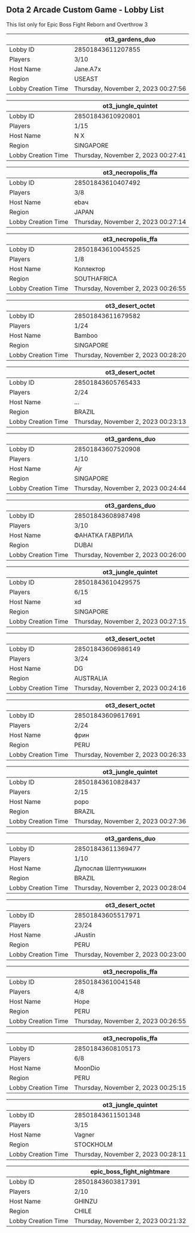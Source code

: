 ## Dota 2 Arcade Custom Game - Lobby List

This list only for Epic Boss Fight Reborn and Overthrow 3

|  | ot3_gardens_duo |
| ------ | ------ |
| Lobby ID | 28501843611207855 |
| Players | 3/10 |
| Host Name | Jane.A7x |
| Region | USEAST |
| Lobby Creation Time | Thursday, November 2, 2023 00:27:56 |


|  | ot3_jungle_quintet |
| ------ | ------ |
| Lobby ID | 28501843610920801 |
| Players | 1/15 |
| Host Name | N X |
| Region | SINGAPORE |
| Lobby Creation Time | Thursday, November 2, 2023 00:27:41 |


|  | ot3_necropolis_ffa |
| ------ | ------ |
| Lobby ID | 28501843610407492 |
| Players | 3/8 |
| Host Name | ebaч |
| Region | JAPAN |
| Lobby Creation Time | Thursday, November 2, 2023 00:27:14 |


|  | ot3_necropolis_ffa |
| ------ | ------ |
| Lobby ID | 28501843610045525 |
| Players | 1/8 |
| Host Name | Коллектор |
| Region | SOUTHAFRICA |
| Lobby Creation Time | Thursday, November 2, 2023 00:26:55 |


|  | ot3_desert_octet |
| ------ | ------ |
| Lobby ID | 28501843611679582 |
| Players | 1/24 |
| Host Name | Bamboo |
| Region | SINGAPORE |
| Lobby Creation Time | Thursday, November 2, 2023 00:28:20 |


|  | ot3_desert_octet |
| ------ | ------ |
| Lobby ID | 28501843605765433 |
| Players | 2/24 |
| Host Name | ... |
| Region | BRAZIL |
| Lobby Creation Time | Thursday, November 2, 2023 00:23:13 |


|  | ot3_gardens_duo |
| ------ | ------ |
| Lobby ID | 28501843607520908 |
| Players | 1/10 |
| Host Name | Ajr |
| Region | SINGAPORE |
| Lobby Creation Time | Thursday, November 2, 2023 00:24:44 |


|  | ot3_gardens_duo |
| ------ | ------ |
| Lobby ID | 28501843608987498 |
| Players | 3/10 |
| Host Name | ФАНАТКА ГАВРИЛА |
| Region | DUBAI |
| Lobby Creation Time | Thursday, November 2, 2023 00:26:00 |


|  | ot3_jungle_quintet |
| ------ | ------ |
| Lobby ID | 28501843610429575 |
| Players | 6/15 |
| Host Name | xd |
| Region | SINGAPORE |
| Lobby Creation Time | Thursday, November 2, 2023 00:27:15 |


|  | ot3_desert_octet |
| ------ | ------ |
| Lobby ID | 28501843606986149 |
| Players | 3/24 |
| Host Name | DG |
| Region | AUSTRALIA |
| Lobby Creation Time | Thursday, November 2, 2023 00:24:16 |


|  | ot3_desert_octet |
| ------ | ------ |
| Lobby ID | 28501843609617691 |
| Players | 2/24 |
| Host Name | фрин |
| Region | PERU |
| Lobby Creation Time | Thursday, November 2, 2023 00:26:33 |


|  | ot3_jungle_quintet |
| ------ | ------ |
| Lobby ID | 28501843610828437 |
| Players | 2/15 |
| Host Name | popo |
| Region | BRAZIL |
| Lobby Creation Time | Thursday, November 2, 2023 00:27:36 |


|  | ot3_gardens_duo |
| ------ | ------ |
| Lobby ID | 28501843611369477 |
| Players | 1/10 |
| Host Name | Дупослав Шептунишкин |
| Region | BRAZIL |
| Lobby Creation Time | Thursday, November 2, 2023 00:28:04 |


|  | ot3_desert_octet |
| ------ | ------ |
| Lobby ID | 28501843605517971 |
| Players | 23/24 |
| Host Name | JAustin |
| Region | PERU |
| Lobby Creation Time | Thursday, November 2, 2023 00:23:00 |


|  | ot3_necropolis_ffa |
| ------ | ------ |
| Lobby ID | 28501843610041548 |
| Players | 4/8 |
| Host Name | Hope |
| Region | PERU |
| Lobby Creation Time | Thursday, November 2, 2023 00:26:55 |


|  | ot3_necropolis_ffa |
| ------ | ------ |
| Lobby ID | 28501843608105173 |
| Players | 6/8 |
| Host Name | MoonDio |
| Region | PERU |
| Lobby Creation Time | Thursday, November 2, 2023 00:25:15 |


|  | ot3_jungle_quintet |
| ------ | ------ |
| Lobby ID | 28501843611501348 |
| Players | 3/15 |
| Host Name | Vagner |
| Region | STOCKHOLM |
| Lobby Creation Time | Thursday, November 2, 2023 00:28:11 |


|  | epic_boss_fight_nightmare |
| ------ | ------ |
| Lobby ID | 28501843603817391 |
| Players | 2/10 |
| Host Name | GHINZU |
| Region | CHILE |
| Lobby Creation Time | Thursday, November 2, 2023 00:21:32 |


